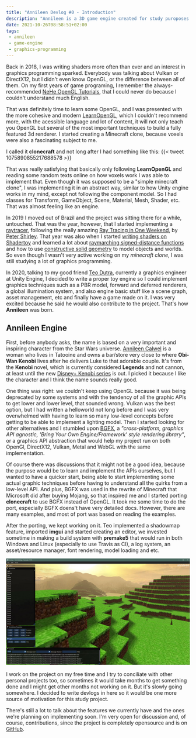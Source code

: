 ```yaml
---
title: "Annileen Devlog #0 - Introduction"
description: "Annileen is a 3D game engine created for study puroposes and I'm starting a devlog series on it."
date: 2021-10-26T08:58:51+02:00
tags:
 - annileen
 - game-engine
 - graphics-programming
---
```


Back in 2018, I was writing shaders more often than ever and an interest in graphics programming sparked. Everybody was talking about Vulkan or DirectX12, but I didn't even know OpenGL, or the difference between all of them. On my first years of game programing, I remember the always-recommended [NeHe OpenGL Tutorials](https://nehe.gamedev.net/), that I could never do because I couldn't understand much English.

That was definitely time to learn some OpenGL, and I was presented with the more cohesive and modern [LearnOpenGL](https://learnopengl.com/), which I couldn't recommend more, with the acessible language and lot of content, it will not only teach you OpenGL but several of the most important techniques to build a fully featured 3d renderer. I started creating a Minecraft clone, because voxels were also a fascinating subject to me.

I called it **clonecraft** and not long after I had something like this:
{{< tweet 1075890855217688578 >}}

That was really satisfying that basically only following **LearnOpenGL** and reading some random texts online on how voxels work I was able to implement that. Even though it was supposed to be a "simple minecraft clone", I was implementing it in an abstract way, similar to how Unity engine works in my mind, except not following the component model. So I had classes for Transform, GameObject, Scene, Material, Mesh, Shader, etc. That was almost feeling like an engine.

In 2019 I moved out of Brazil and the project was sitting there for a while, untouched. That was the year, however, that I started implementing a [raytracer](https://github.com/CrociDB/pathtracer), following the really amazing [Ray Tracing in One Weekend](https://raytracing.github.io/books/RayTracingInOneWeekend.html), by [Peter Shirley](https://twitter.com/peter_shirley). That year was also when I started [writing shaders on Shadertoy](https://www.shadertoy.com/user/crocidb) and learned a lot about [raymarching signed-distance functions](https://www.iquilezles.org/www/articles/distfunctions/distfunctions.htm) and how to use [constructive solid geometry](https://en.wikipedia.org/wiki/Constructive_solid_geometry) to model objects and worlds. So even though I wasn't very active working on my _minecraft clone_, I was still studying a lot of graphics programming. 

In 2020, talking to my good friend [Teo Dutra](https://teodutra.com/), currently a graphics engineer at Unity Engine, I decided to write a proper toy engine so I could implement graphics techniques such as a PBR model, forward and deferred renderers, a global illumination system, and also engine basic stuff like a scene graph, asset management, etc and finally have a game made on it. I was very excited because he said he would also contribute to the project. That's how **Annileen** was born.

## Annileen Engine

First, before anybody asks, the name is based on a very important and inspiring character from the Star Wars universe. [Annileen Calwel](https://starwars.fandom.com/wiki/Annileen_Calwell) is a woman who lives in Tatooine and owns a bar/store very close to where **Obi-Wan Kenobi** lives after he delivers Luke to that adorable couple. It's from the **Kenobi** novel, which is currently considered **Legends** and not cannon, at least until the new [Disney+ Kenobi series](https://en.wikipedia.org/wiki/Obi-Wan_Kenobi_(TV_series)) is out. I picked it because I like the character and I think the name sounds really good.

One thing was right: we couldn't keep using OpenGL because it was being deprecated by some systems and with the tendency of all the graphic APIs to get lower and lower level, that sounded wrong. Vulkan was the best option, but I had written a helloworld not long before and I was very overwhelmed with having to learn so many low-level concepts before getting to be able to implement a lighting model. Then I started looking for other alternatives and I stumbled upon [BGFX](https://github.com/bkaradzic/bgfx), a _"cross-platform, graphics API agnostic, 'Bring Your Own Engine/Framework' style rendering library"_, or a graphics API abstraction that would help my project run on both OpenGl, DirectX12, Vulkan, Metal and WebGL with the same implementation.

Of course there was discussions that it might not be a good idea, because the purpose would be to learn and implement the APIs ourselves, but I wanted to have a quicker start, being able to start implementing some actual graphic techniques before having to understand all the quirks from a low-level API. And plus, BGFX was used in the rewrite of Minecraft that Microsoft did after buying Mojang, so that inspired me and I started porting **clonecraft** to use BGFX instead of OpenGL. It took me some time to do the port, especially BGFX doens't have very detailed docs. However, there are many examples, and most of port was based on reading the examples.

After the porting, we kept working on it. Teo implemented a shadowmap feature, imported **imgui** and started creating an editor, we invested sometime in making a build system with **premake5** that would run in both Windows and Linux (especially to use Travis as CI), a log system, an asset/resource manager, font rendering, model loading and etc.

![Annileen Engine](https://github.com/CrociDB/annileen/raw/master/screenshot/annileen.jpg)

I work on the project on my free time and I try to conciliate with other personal projects too, so sometimes it would take months to get something done and I might get other months not working on it. But it's slowly going somewhere. I decided to write devlogs in here so it would be one more source of motivation for this study project.

There's still a lot to talk about the features we currently have and the ones we're planning on implementing soon. I'm very open for discussion and, of course, contributions, since the project is completely opensource and is on [GitHub](https://github.com/CrociDB/annileen).


